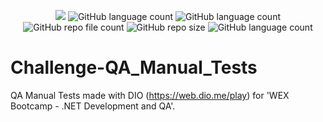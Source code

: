 <p align="center">
  <img src="http://img.shields.io/static/v1?label=STATUS&message=Concluded&color=blue&style=flat"/>
  <img alt="GitHub language count" src="https://img.shields.io/github/languages/count/Rafa-KozAnd/Challenge-QA_Manual_Tests">
  <img alt="GitHub language count" src="https://img.shields.io/github/languages/top/Rafa-KozAnd/Challenge-QA_Manual_Tests">
  <img alt="GitHub repo file count" src="https://img.shields.io/github/directory-file-count/Rafa-KozAnd/Challenge-QA_Manual_Tests">
  <img alt="GitHub repo size" src="https://img.shields.io/github/repo-size/Rafa-KozAnd/Challenge-QA_Manual_Tests">
  <img alt="GitHub language count" src="https://img.shields.io/github/license/Rafa-KozAnd/Challenge-QA_Manual_Tests">
</p>

# Challenge-QA_Manual_Tests

QA Manual Tests made with DIO (https://web.dio.me/play) for 'WEX Bootcamp - .NET Development and QA'.

